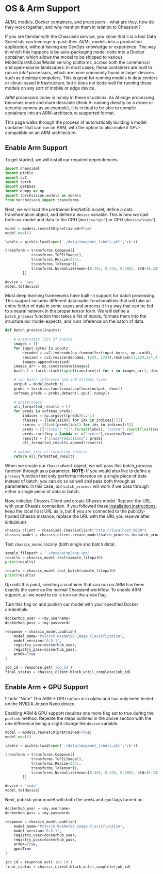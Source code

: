 # OS & Arm Support

AI/ML models, Docker containers, and processors - what are they, how do they work together, and why mention them in relation to Chassisml?

If you are familiar with the Chassisml service, you know that it is a tool Data Scientists can leverage to push their AI/ML models into a production application, without having any DevOps knowledge or experience. The way in which this happens is by auto-packaging model code into a Docker container, which allows the model to be shipped to various ModelOps/MLOps/Model serving platforms, across both the commercial and open-source landscapes. In most cases, these containers are built to run on *Intel* processors, which are more commonly found in larger devices such as desktop computers. This is great for running models in data centers or cloud-based infrastructure, but it does not bode well for running these models on any sort of mobile or edge device.

*ARM* processors come in handy in these situations. As AI edge processing becomes more and more desirable (think AI running directly on a drone or security camera as an example), it is critical to be able to compile containers into an ARM-architecture supported format. 

This page walks through the process of automatically building a model container that can run on ARM, with the option to also make it GPU-compatible on an ARM architecture. 
## Enable Arm Support

To get started, we will install our required dependencies.

```python
import chassisml
import pickle
import cv2
import torch
import getpass
import numpy as np
import torchvision.models as models
from torchvision import transforms
```

Next, we will load the pretrained ResNet50 model, define a data transformation object, and define a `device` variable. This is how we cast both our model and data to the CPU (`device="cpu"`) or GPU (`device="cuda"`).

```python
model = models.resnet50(pretrained=True)
model.eval()

labels = pickle.load(open('./data/imagenet_labels.pkl','rb'))

transform = transforms.Compose([
            transforms.ToPILImage(),
            transforms.Resize(224),
            transforms.ToTensor(),
            transforms.Normalize(mean=[0.485, 0.456, 0.406], std=[0.229, 0.224, 0.225])
        ])        

device = 'cpu'
model.to(device)
```

Most deep learning frameworks have built-in support for batch processing. This support includes different dataloader functionalities that will take an entire folder of data in some cases and process it in a way that can be fed to a neural network in the proper tensor form. We will define a `batch_process` function that takes a *list* of inputs, formats them into the structure our model expects, and runs inference on the batch of data.

```python
def batch_process(inputs):
    
    # preprocess list of inputs
    images = []
    for input_bytes in inputs:
        decoded = cv2.imdecode(np.frombuffer(input_bytes, np.uint8), -1)
        resized = cv2.resize(decoded, (224, 224)).reshape((1,224,224,3))
        images.append(resized)
    images_arr = np.concatenate(images)
    batch_t = torch.stack(tuple(transform(i) for i in images_arr), dim=0).to(device)

    # run batch inference and add softmax layer
    output = model(batch_t)
    probs = torch.nn.functional.softmax(output, dim=1)
    softmax_preds = probs.detach().cpu().numpy()
    
    # postprocess
    all_formatted_results = []
    for preds in softmax_preds: 
        indices = np.argsort(preds)[::-1]
        classes = [labels[idx] for idx in indices[:5]]
        scores = [float(preds[idx]) for idx in indices[:5]]
        preds = [{"class": "{}".format(label), "score": round(float(score),3)} for label, score in zip(classes, scores)]
        preds.sort(key = lambda x: x["score"],reverse=True)
        results = {"classPredictions": preds}
        all_formatted_results.append(results)
    
    # output list of formatted results
    return all_formatted_results
```

When we create our `ChassisModel` object, we will pass this batch_process function through as a parameter. **NOTE:** If you would also like to define a `process` function that only performs inference on a single piece of data instead of batch, you can do so as well and pass both through as parameters. In this case, our `batch_process` will work if we pass through either a single piece of data or batch.

Now, initialize Chassis Client and create Chassis model. Replace the URL with your Chassis connection. If you followed these [installation instructions](https://chassis.ml/tutorials/devops-deploy/), keep the local host URL as is, but if you are connected to the publicly-hosted Chassis instance, replace the URL with the URL you receive after [signing up](https://modzy.com/chassis-ml-sign-up/).

```python
chassis_client = chassisml.ChassisClient("http://localhost:5000")
chassis_model = chassis_client.create_model(batch_process_fn=batch_process,batch_size=4)
```

Test `chassis_model` locally (both single and batch data).

```python
sample_filepath = './data/airplane.jpg'
results = chassis_model.test(sample_filepath)
print(results)

results = chassis_model.test_batch(sample_filepath)
print(results)
```

Up until this point, creating a container that can run on ARM has been exactly the same as the normal Chassisml workflow. To enable ARM support, all we need to do is turn on the `arm64` flag.

Turn this flag on and publish our model with your specified Docker credentials.

```python
dockerhub_user = <my.username>
dockerhob_pass = <my.password>

response = chassis_model.publish(
    model_name="PyTorch ResNet50 Image Classification",
    model_version="0.0.1",
    registry_user=dockerhub_user,
    registry_pass=dockerhub_pass,
    arm64=True
)

job_id = response.get('job_id')
final_status = chassis_client.block_until_complete(job_id)
```

## Enable Arm + GPU Support

!!! info "Note"
    The ARM + GPU option is in *alpha* and has only been tested on the NVIDIA Jetson Nano device. 

Enabling ARM & GPU support requires one more flag set to true during the `publish` method. Repeate the steps outlined in the above section with the one difference being a slight change the `device` variable.

```python
model = models.resnet50(pretrained=True)
model.eval()

labels = pickle.load(open('./data/imagenet_labels.pkl','rb'))

transform = transforms.Compose([
            transforms.ToPILImage(),
            transforms.Resize(224),
            transforms.ToTensor(),
            transforms.Normalize(mean=[0.485, 0.456, 0.406], std=[0.229, 0.224, 0.225])
        ])        

device = 'cuda'
model.to(device)
```

Next, publish your model with both the `arm64` and `gpu` flags turned on.

```python
dockerhub_user = <my.username>
dockerhob_pass = <my.password>

response = chassis_model.publish(
    model_name="PyTorch ResNet50 Image Classification",
    model_version="0.0.1",
    registry_user=dockerhub_user,
    registry_pass=dockerhub_pass,
    arm64=True,
    gpu=True
)

job_id = response.get('job_id')
final_status = chassis_client.block_until_complete(job_id)
```

